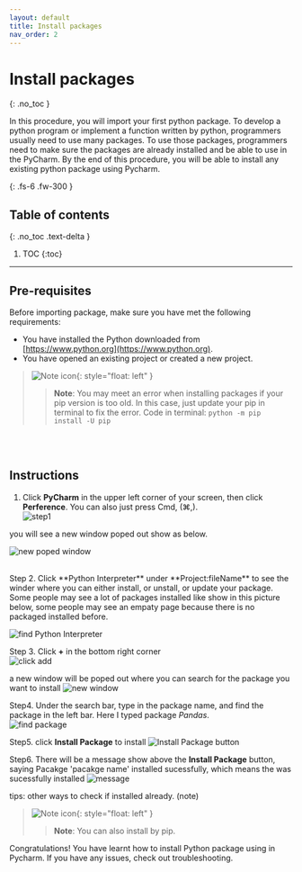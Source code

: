 ```yaml
---
layout: default
title: Install packages
nav_order: 2
---
```


# Install packages
{: .no_toc }

In this procedure, you will import your first python package. To develop a python program or implement a function written by python, programmers usually need to use many packages. To use those packages, programmers need to make sure the packages are already installed and be able to use in the PyCharm. By the end of this procedure, you will be able to install any existing python package using Pycharm.

{: .fs-6 .fw-300 }

## Table of contents
{: .no_toc .text-delta }

1. TOC
{:toc}

---

## Pre-requisites
Before importing package, make sure you have met the following requirements:
* You have installed the Python downloaded from [https://www.python.org](https://www.python.org).
* You have opened an existing project or created a new project.

>![Note icon](https://github.com/dl90/linux-basics/blob/gh-pages/docs/images/icons/note.png?raw=true "Note"){: style="float: left" }
>> **Note**: You may meet an error when installing packages if your pip version is too old. In this case, just update your pip in terminal to fix the error. Code in terminal: `python -m pip install -U pip `
<br />
<br />

## Instructions

1. Click **PyCharm** in the upper left corner of your screen, then click **Perference**. You can also just press Cmd, (⌘,).  
![step1](https://raw.githubusercontent.com/Dani-j/team2-pycharm/gh-pages/assets/images/docs/package/1.png?raw=true "step one")  

you will see a new window poped out show as below.  

 ![new poped window](https://raw.githubusercontent.com/Dani-j/team2-pycharm/gh-pages/assets/images/docs/package/1.9.png?raw=true "new poped window") 

<br>
Step 2. Click **Python Interpreter** under **Project:fileName** to see the winder where you can either install, or unstall, or update your package. Some people may see a lot of packages installed like show in this picture below, some people may see an empaty page because there is no packaged installed before.  

![find Python Interpreter](https://raw.githubusercontent.com/Dani-j/team2-pycharm/gh-pages/assets/images/docs/package/2_0.png?raw=true "find Python Interpreter") 


Step 3. Click **+** in the bottom right corner   
![click add](https://raw.githubusercontent.com/Dani-j/team2-pycharm/gh-pages/assets/images/docs/package/3.png?raw=true "click add")

a new window will be poped out where you can search for the package you want to install
![new window](https://raw.githubusercontent.com/Dani-j/team2-pycharm/gh-pages/assets/images/docs/package/3_5.png?raw=true "new window")


Step4. Under the search bar, type in the package name, and find the package in the left bar. Here I typed package *Pandas*.  
![find package](https://raw.githubusercontent.com/Dani-j/team2-pycharm/gh-pages/assets/images/docs/package/4_0.png?raw=true "find package")

Step5. click **Install Package** to install
![Install Package button](https://raw.githubusercontent.com/Dani-j/team2-pycharm/gh-pages/assets/images/docs/package/5.png?raw=true "Install Package button")


Step6. There will be a message show above the **Install Package** button, saying Pacakge 'pacakge name' installed sucessfully, which means the was sucessfully installed
![message](https://raw.githubusercontent.com/Dani-j/team2-pycharm/gh-pages/assets/images/docs/package/6_1.png?raw=true "message")



tips: other ways to check if installed already. (note)

>![Note icon](https://github.com/dl90/linux-basics/blob/gh-pages/docs/images/icons/note.png?raw=true "Note"){: style="float: left" }
>> **Note**: You can also install by pip.


Congratulations! You have learnt how to install Python package using in Pycharm. If you have any issues, check out troubleshooting.
